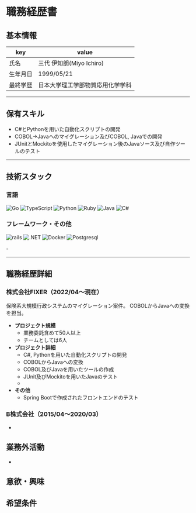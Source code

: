 # 職務経歴書

## 基本情報

|key|value|
|---|---|
|氏名|三代 伊知朗(Miyo Ichiro)|
|生年月日|1999/05/21|
|最終学歴|日本大学理工学部物質応用化学学科|

---

## 保有スキル

- C#とPythonを用いた自動化スクリプトの開発
- COBOL→Javaへのマイグレーション及びCOBOL, Javaでの開発
- JUnitとMockitoを使用したマイグレーション後のJavaソース及び自作ツールのテスト



---

## 技術スタック

### 言語
<p>
    <img alt="Go" src="https://img.shields.io/badge/-Go-76E1FE.svg?logo=go&style=flat-square" />
    <img alt="TypeScript" src="https://img.shields.io/badge/-Typescript-00008B.svg?logo=typescript&style=flat-square" />
    <img alt="Python" src="https://img.shields.io/badge/-Python-1E90FF.svg?logo=python&style=flat-square" />
    <img alt="Ruby" src="https://img.shields.io/badge/-Ruby-CC342D.svg?logo=ruby&style=flat-square" />
    <img alt="Java" src="https://img.shields.io/badge/-Java-007396.svg?logo=java&style=pflat-square" />
    <img alt="C#" src="https://img.shields.io/badge/-C%EF%BC%83-BA55D3.svg?logo=&style=flat-square" />
</p>



### フレームワーク・その他
<p>
    <img alt="rails" src="https://img.shields.io/badge/-Rails-CC0000.svg?logo=rails&style=pflat-square" />
    <img alt=".NET" src="https://img.shields.io/badge/-.NET-BA55D3.svg?logo=&style=flat-square" />
    <img alt="Docker" src="https://img.shields.io/badge/-Docker-1488C6.svg?logo=docker&style=pflat-square" />
    <img alt="Postgresql" src="https://img.shields.io/badge/-Postgresql-336791.svg?logo=postgresql&style=pflat-square" />
</p>
- 

---

## 職務経歴詳細

### 株式会社FIXER（2022/04〜現在）
保険系大規模行政システムのマイグレーション案件。
COBOLからJavaへの変換を担当。
- **プロジェクト規模**
    - 業務委託含めて50人以上
    - チームとしては6人
- **プロジェクト詳細**
    - C#, Pythonを用いた自動化スクリプトの開発
    - COBOLからJavaへの変換
    - COBOL及びJavaを用いたツールの作成
    - JUnit及びMockitoを用いたJavaのテスト
    - 
- **その他** 
    - Spring Bootで作成されたフロントエンドのテスト

### B株式会社（2015/04〜2020/03）

- 

## 業務外活動

- 
## 意欲・興味
## 希望条件